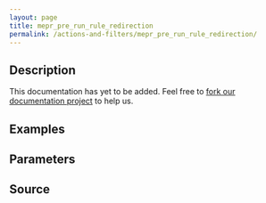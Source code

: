 ```yaml
---
layout: page
title: mepr_pre_run_rule_redirection
permalink: /actions-and-filters/mepr_pre_run_rule_redirection/
---
```


## Description

This documentation has yet to be added. Feel free to [fork our documentation project](https://github.com/caseproof/memberpress-docs) to help us.

## Examples


## Parameters


## Source

